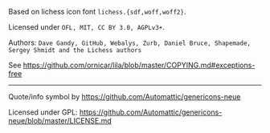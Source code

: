 Based on lichess icon font `lichess.{sdf,woff,woff2}`.

Licensed under `OFL, MIT, CC BY 3.0, AGPLv3+`.

Authors: `Dave Gandy, GitHub, Webalys, Zurb, Daniel Bruce, Shapemade, Sergey Shmidt and the Lichess authors`

See https://github.com/ornicar/lila/blob/master/COPYING.md#exceptions-free


---

Quote/info symbol by https://github.com/Automattic/genericons-neue

Licensed under GPL: https://github.com/Automattic/genericons-neue/blob/master/LICENSE.md
